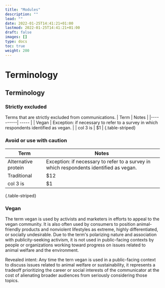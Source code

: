```yaml
---
title: "Modules"
description: ""
lead: ""
date: 2022-01-25T14:41:21+01:00
lastmod: 2022-01-25T14:41:21+01:00
draft: false
images: []
type: docs
toc: true
weight: 200
---
```


# Terminology


## Terminology

### Strictly excluded
Terms that are strictly excluded from communications.
| Term     |  Notes |
|----------|  ----- |
| Vegan    |  Exception: if necessary to refer to a survey in which respondents identified as vegan. |
| col 3 is |    $1 |
{.table-striped}

### Avoid or use with caution
| Term     |  Notes |
|----------|  ----- |
| Alternative protein |  Exception: if necessary to refer to a survey in which respondents identified as vegan. |
| Traditional |   $12 |
| col 3 is |    $1 |
{.table-striped}

### Vegan
The term vegan is used by activists and marketers in efforts to appeal to the vegan community. It is also often used by consumers to position animal-friendly products and nonviolent lifestyles as extreme, highly differentiated, or socially undesirable. Due to the term's polarizing nature and association with publicity-seeking activism, it is not used in public-facing contexts by people or organizations working toward progress on issues related to animal welfare and the environment.

Revealed intent: Any time the tern vegan is used in a public-facing context to discuss issues related to animal welfare or sustainability, it represents a tradeoff prioritizing the career or social interests of the communicator at the cost of alienating broader audiences from seriously considering those topics. 
